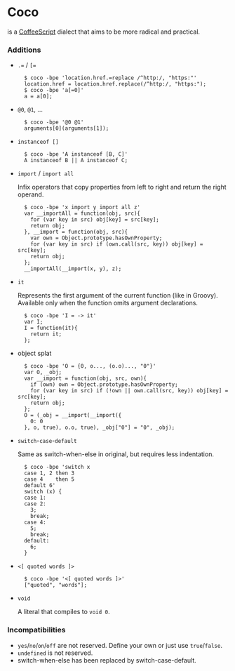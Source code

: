 # Coco
is a [CoffeeScript](http://coffeescript.org) dialect that aims to be more radical and practical.

### Additions

- `.=` / `[=`

        $ coco -bpe 'location.href.=replace /^http:/, "https:"'
        location.href = location.href.replace(/^http:/, "https:");
        $ coco -bpe 'a[=0]'
        a = a[0];


- `@0`, `@1`, ...

        $ coco -bpe '@0 @1'
        arguments[0](arguments[1]);


- `instanceof []`

        $ coco -bpe 'A instanceof [B, C]'
        A instanceof B || A instanceof C;


- `import` / `import all`

  Infix operators that copy properties from left to right and return the right operand.

        $ coco -bpe 'x import y import all z'
        var __importAll = function(obj, src){
          for (var key in src) obj[key] = src[key];
          return obj;
        }, __import = function(obj, src){
          var own = Object.prototype.hasOwnProperty;
          for (var key in src) if (own.call(src, key)) obj[key] = src[key];
          return obj;
        };
        __importAll(__import(x, y), z);


- `it`

  Represents the first argument of the current function (like in Groovy).
  Available only when the function omits argument declarations.

        $ coco -bpe 'I = -> it'
        var I;
        I = function(it){
          return it;
        };


- object splat

        $ coco -bpe 'O = {0, o..., (o.o)..., "0"}'
        var O, _obj;
        var __import = function(obj, src, own){
          if (own) own = Object.prototype.hasOwnProperty;
          for (var key in src) if (!own || own.call(src, key)) obj[key] = src[key];
          return obj;
        };
        O = (_obj = __import(__import({
          0: 0
        }, o, true), o.o, true), _obj["0"] = "0", _obj);


- `switch`-`case`-`default`

  Same as switch-when-else in original, but requires less indentation.

        $ coco -bpe 'switch x
        case 1, 2 then 3
        case 4    then 5
        default 6'
        switch (x) {
        case 1:
        case 2:
          3;
          break;
        case 4:
          5;
          break;
        default:
          6;
        }


- `<[ quoted words ]>`

        $ coco -bpe '<[ quoted words ]>'
        ["quoted", "words"];


- `void`

  A literal that compiles to `void 0`.


### Incompatibilities

- `yes`/`no`/`on`/`off` are not reserved. Define your own or just use `true`/`false`.
- `undefined` is not reserved.
- switch-when-else has been replaced by switch-case-default.
